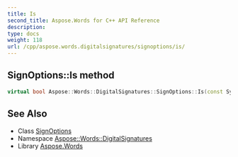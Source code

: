 ```yaml
---
title: Is
second_title: Aspose.Words for C++ API Reference
description: 
type: docs
weight: 118
url: /cpp/aspose.words.digitalsignatures/signoptions/is/
---
```

## SignOptions::Is method




```cpp
virtual bool Aspose::Words::DigitalSignatures::SignOptions::Is(const System::TypeInfo &target) const override
```

## See Also

* Class [SignOptions](../)
* Namespace [Aspose::Words::DigitalSignatures](../../)
* Library [Aspose.Words](../../../)
